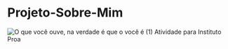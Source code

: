 # Projeto-Sobre-Mim
![O que você ouve, na verdade é que o você é  (1)](https://user-images.githubusercontent.com/104120168/191619539-38b8ce48-5b2a-4a2e-b13f-9be87f9e30f8.jpg)
Atividade para Instituto Proa
